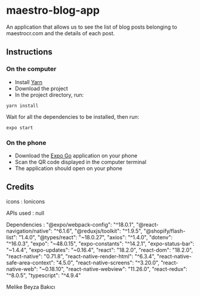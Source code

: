 # maestro-blog-app
An application that allows us to see the list of blog posts belonging to maestrocr.com and the details of each post.

## Instructions

### On the computer

- Install [Yarn](https://yarnpkg.com/cli/install)
- Download the project
- In the project directory, run:

```
yarn install
```

Wait for all the dependencies to be installed, then run:

```
expo start
```

### On the phone

- Download the [Expo Go](https://apps.apple.com/fr/app/expo-go/id982107779) application on your phone
- Scan the QR code displayed in the computer terminal
- The application should open on your phone

## Credits

icons : Ionicons

APIs used : null 

Dependencies :
   "@expo/webpack-config": "^18.0.1",
    "@react-navigation/native": "^6.1.6",
    "@reduxjs/toolkit": "^1.9.5",
    "@shopify/flash-list": "1.4.0",
    "@types/react": "~18.0.27",
    "axios": "^1.4.0",
    "dotenv": "^16.0.3",
    "expo": "~48.0.15",
    "expo-constants": "^14.2.1",
    "expo-status-bar": "~1.4.4",
    "expo-updates": "~0.16.4",
    "react": "18.2.0",
    "react-dom": "18.2.0",
    "react-native": "0.71.8",
    "react-native-render-html": "^6.3.4",
    "react-native-safe-area-context": "4.5.0",
    "react-native-screens": "^3.20.0",
    "react-native-web": "~0.18.10",
    "react-native-webview": "11.26.0",
    "react-redux": "^8.0.5",
    "typescript": "^4.9.4"

Melike Beyza Bakıcı
